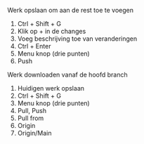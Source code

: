 Werk opslaan om aan de rest toe te voegen
1. Ctrl + Shift + G
2. Klik op + in de changes
3. Voeg beschrijving toe van veranderingen
4. Ctrl + Enter
5. Menu knop (drie punten)
6. Push

Werk downloaden vanaf de hoofd branch
1. Huidigen werk opslaan
2. Ctrl + Shift + G
3. Menu knop (drie punten)
4. Pull, Push
5. Pull from
6. Origin
7. Origin/Main